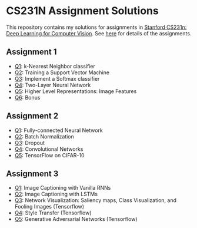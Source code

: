 # CS231N Assignment Solutions

This repository contains my solutions for assignments in [Stanford CS231n: Deep Learning for Computer Vision](http://cs231n.stanford.edu/). See [here](http://cs231n.stanford.edu/assignments.html) for details of the assignments.

## Assignment 1
- [Q1](./assignment1/knn.ipynb): k-Nearest Neighbor classifier
- [Q2](./assignment1/svm.ipynb): Training a Support Vector Machine
- [Q3](./assignment1/softmax.ipynb): Implement a Softmax classifier
- [Q4](./assignment1/two_layer_net.ipynb): Two-Layer Neural Network
- [Q5](./assignment1/features.ipynb): Higher Level Representations: Image Features
- [Q6](./assignment1/Bonus_SIFT.ipynb): Bonus

## Assignment 2
- [Q1](./assignment2/FullyConnectedNets.ipynb): Fully-connected Neural Network
- [Q2](./assignment2/BatchNormalization.ipynb): Batch Normalization
- [Q3](./assignment2/Dropout.ipynb): Dropout
- [Q4](./assignment2/ConvolutionalNetworks.ipynb): Convolutional Networks
- [Q5](./assignment2/TensorFlow.ipynb): TensorFlow on CIFAR-10

## Assignment 3
- [Q1](./assignment3/RNN_Captioning.ipynb): Image Captioning with Vanilla RNNs
- [Q2](./assignment3/LSTM_Captioning.ipynb): Image Captioning with LSTMs
- [Q3](./assignment3/NetworkVisualization-TensorFlow.ipynb): Network Visualization: Saliency maps, Class Visualization, and Fooling Images (Tensorflow)
- [Q4](./assignment3/StyleTransfer-TensorFlow.ipynb): Style Transfer (Tensorflow)
- [Q5](./assignment3/GANs-TensorFlow.ipynb): Generative Adversarial Networks (Tensorflow)
